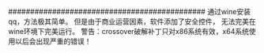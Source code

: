 #############################################
通过wine安装qq，方法极其简单。
但是由于商业运营因素，软件添加了安全控件，
无法完美在wine环境下完美运行。
警告：crossover破解补丁只对x86系统有效，x64系统使用以后会出现严重的错误！
